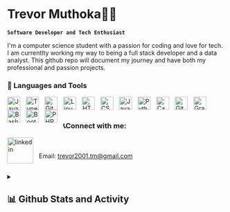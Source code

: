 #  Trevor Muthoka🐱‍🏍

**`Software Developer and Tech Enthusiast`**

I'm a computer science student with a passion for coding and love for tech. I am currentlty working my way to being a full stack developer and a data analyst. This github repo will document my journey and have both my professional and passion projects.

### 🧰 Languages and Tools

<img align="left" alt="Java" width="30px" style="padding-right:10px;" src="https://cdn.jsdelivr.net/gh/devicons/devicon/icons/java/java-original.svg"/>
<img align="left" alt="TypeScript" width="30px" style="padding-right:10px;" src="https://cdn.jsdelivr.net/gh/devicons/devicon/icons/typescript/typescript-plain.svg" />
<img align="left" alt="Git" width="30px" style="padding-right:10px;" src="https://cdn.jsdelivr.net/gh/devicons/devicon/icons/git/git-original.svg" />
<img align="left" alt="Linux" width="30px" style="padding-right:10px;" src="https://cdn.jsdelivr.net/gh/devicons/devicon/icons/linux/linux-original.svg" />
<img align="left" alt="HTML" width="30px" style="padding-right:10px;" src="https://cdn.jsdelivr.net/gh/devicons/devicon/icons/html5/html5-plain.svg" />
<img align="left" alt="CSS" width="30px" style="padding-right:10px;" src="https://cdn.jsdelivr.net/gh/devicons/devicon/icons/css3/css3-plain.svg" />
<img align="left" alt="JavaScript" width="30px" style="padding-right:10px;" src="https://cdn.jsdelivr.net/gh/devicons/devicon/icons/javascript/javascript-plain.svg" />
<img align="left" alt="Python" width="30px" style="padding-right:10px;" src="https://cdn.jsdelivr.net/gh/devicons/devicon/icons/python/python-plain.svg" />
<img align="left" alt="C++" width="30px" style="padding-right:10px;" src="https://cdn.jsdelivr.net/gh/devicons/devicon/icons/cplusplus/cplusplus-line.svg" />
<img align="left" alt="GitHub" width="30px" style="padding-right:10px;" src="https://cdn.jsdelivr.net/gh/devicons/devicon/icons/github/github-original.svg" />
<img align="left" alt="Gradle" width="30px" style="padding-right:10px;" src="https://cdn.jsdelivr.net/gh/devicons/devicon/icons/gradle/gradle-plain.svg" />
<img align="left" alt="Bash" width="30px" style="padding-right:10px;" src="https://cdn.jsdelivr.net/gh/devicons/devicon/icons/bash/bash-original.svg" />
<img align="left" alt="Bootstrap" width="30px" style="padding-right:10px;" src="https://cdn.jsdelivr.net/gh/devicons/devicon/icons/bootstrap/bootstrap-original.svg" />
<img align="left" alt="PHP" width="30px" style="padding-right:10px;" src="https://cdn.jsdelivr.net/gh/devicons/devicon/icons/php/php-original.svg" />

<br/>
<br />

### 📞Connect with me: 
<a href="https://www.linkedin.com/in/trevor-muthoka/" target="blank"><img align="left" alt="linkedin" width="60px" style="padding-right:10px;" src="https://cdn.jsdelivr.net/gh/devicons/devicon/icons/linkedin/linkedin-original-wordmark.svg" /></a>
<br/>
<br/>
Email: trevor2001.tm@gmail.com
<br/>
<br/>
<details>
  <summary><h2>📊 Github Stats and Activity</h2></summary>

  <h3>🔥 Streak Stats</h3>

  <!-- GitHub Readme Streak Stats - https://github.com/Trevor-Muthoka/github-readme-streak-stats -->
  <p>
    <a href="https://github.com/Trevor-Muthoka/github-readme-streak-stats">
      <img title="🔥 Get streak stats for your profile at git.io/streak-stats" alt="Trevor's streak" src="https://streak-stats.demolab.com/?user=Trevor-Muthoka&theme=monokai-metallian&hide_border=true"/>
    </a>
    <p>🔥 Get streak stats for your profile at <a href="https://git.io/streak-stats">git.io/streak-stats</a></p>
  </p>

  <h3>💻 GitHub Profile Stats</h3>

  <!-- https://github.com/anuraghazra/github-readme-stats -->

  <a href="https://github.com/anuraghazra/github-readme-stats"><img alt="Trevor's Github Stats" src="https://denvercoder1-github-readme-stats.vercel.app/api/?username=Trevor-Muthoka&show_icons=true&include_all_commits=true&count_private=true&theme=react&hide_border=true&bg_color=1F222E&title_color=F85D7F&icon_color=F8D866" height="192px"/></a>
  <a href="https://github.com/anuraghazra/github-readme-stats"><img alt="Trevor's Top Languages" src="https://denvercoder1-github-readme-stats.vercel.app/api/top-langs/?username=Trevor-Muthoka&langs_count=8&layout=compact&theme=react&hide_border=true&bg_color=1F222E&title_color=F85D7F&icon_color=F8D866&hide=Jupyter%20Notebook,Roff" height="192px"/></a>
  <br/>

  <b>Note:</b> Top languages is only a metric of the languages my public code consists of and doesn't reflect experience or skill level.
  
  <!-- https://github.com/ashutosh00710/github-readme-activity-graph -->

  <a href="https://github.com/ashutosh00710/github-readme-activity-graph"><img alt="Trevor's Activity Graph" src="https://github-readme-activity-graph.cyclic.app/graph/?username=Trevor-Muthoka&bg_color=1F222E&color=F8D866&line=F85D7F&point=FFFFFF&hide_border=true" /></a>

  <h3>⚡ Recent GitHub Activity</h3>

  <!-- https://github.com/jamesgeorge007/github-activity-readme -->
  <!--START_SECTION:activity-->

1. 🎉 Merged PR [#194](https://github.com/Trevor-Muthoka/readme-typing-svg/pull/194) in [Trevor-Muthoka/readme-typing-svg](https://github.com/Trevor-Muthoka/readme-typing-svg)
2. 🗣 Commented on [#447](https://github.com/Trevor-Muthoka/github-readme-streak-stats/issues/447) in [Trevor-Muthoka/github-readme-streak-stats](https://github.com/Trevor-Muthoka/github-readme-streak-stats)
3. 🗣 Commented on [#574](https://github.com/superfly/docs/issues/574) in [superfly/docs](https://github.com/superfly/docs)
4. 🎉 Merged PR [#715](https://github.com/Trevor-Muthoka/custom-icon-badges/pull/715) in [Trevor-Muthoka/custom-icon-badges](https://github.com/Trevor-Muthoka/custom-icon-badges)
5. 🎉 Merged PR [#714](https://github.com/Trevor-Muthoka/custom-icon-badges/pull/714) in [Trevor-Muthoka/custom-icon-badges](https://github.com/Trevor-Muthoka/custom-icon-badges)
<!--END_SECTION:activity-->
</details>

